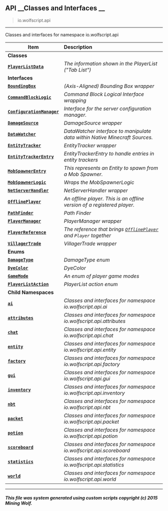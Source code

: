 ## API __Classes and Interfaces __

>io.wolfscript.api

---

Classes and interfaces for namespace io.wolfscript.api

Item | Description   
--- | :--- 
__Classes__|
__[`PlayerListData`](PlayerListData.md)__ | _The information shown in the PlayerList ("Tab List")_ 
__Interfaces__|
__[`BoundingBox`](BoundingBox.md)__ | _(Axis-Aligned) Bounding Box wrapper_ 
__[`CommandBlockLogic`](CommandBlockLogic.md)__ | _Command Block Logical Interface wrapping_ 
__[`ConfigurationManager`](ConfigurationManager.md)__ | _Interface for the server configuration manager._ 
__[`DamageSource`](DamageSource.md)__ | _DamageSource wrapper_ 
__[`DataWatcher`](DataWatcher.md)__ | _DataWatcher interface to manipulate data within Native Minecraft Sources._ 
__[`EntityTracker`](EntityTracker.md)__ | _EntityTracker wrapper_ 
__[`EntityTrackerEntry`](EntityTrackerEntry.md)__ | _EntityTrackerEntry to handle entries in entity trackers_ 
__[`MobSpawnerEntry`](MobSpawnerEntry.md)__ | _This represents an Entity to spawn from a Mob Spawner._ 
__[`MobSpawnerLogic`](MobSpawnerLogic.md)__ | _Wraps the MobSpawnerLogic_ 
__[`NetServerHandler`](NetServerHandler.md)__ | _NetServerHandler wrapper_ 
__[`OfflinePlayer`](OfflinePlayer.md)__ | _An offline player. This is an offline version of a registered player._ 
__[`PathFinder`](PathFinder.md)__ | _Path Finder_ 
__[`PlayerManager`](PlayerManager.md)__ | _PlayerManager wrapper_ 
__[`PlayerReference`](PlayerReference.md)__ | _The reference that brings [`OfflinePlayer`](OfflinePlayer.md) and `Player` together_ 
__[`VillagerTrade`](VillagerTrade.md)__ | _VillagerTrade wrapper_ 
__Enums__|
__[`DamageType`](DamageType.md)__ | _DamageType enum_ 
__[`DyeColor`](DyeColor.md)__ | _DyeColor_ 
__[`GameMode`](GameMode.md)__ | _An enum of player game modes_ 
__[`PlayerListAction`](PlayerListAction.md)__ | _PlayerList action enum_ 
__Child Namespaces__|
__[`ai`](ai/0.md)__ | _Classes and interfaces for namespace io.wolfscript.api.ai_ 
__[`attributes`](attributes/0.md)__ | _Classes and interfaces for namespace io.wolfscript.api.attributes_ 
__[`chat`](chat/0.md)__ | _Classes and interfaces for namespace io.wolfscript.api.chat_ 
__[`entity`](entity/0.md)__ | _Classes and interfaces for namespace io.wolfscript.api.entity_ 
__[`factory`](factory/0.md)__ | _Classes and interfaces for namespace io.wolfscript.api.factory_ 
__[`gui`](gui/0.md)__ | _Classes and interfaces for namespace io.wolfscript.api.gui_ 
__[`inventory`](inventory/0.md)__ | _Classes and interfaces for namespace io.wolfscript.api.inventory_ 
__[`nbt`](nbt/0.md)__ | _Classes and interfaces for namespace io.wolfscript.api.nbt_ 
__[`packet`](packet/0.md)__ | _Classes and interfaces for namespace io.wolfscript.api.packet_ 
__[`potion`](potion/0.md)__ | _Classes and interfaces for namespace io.wolfscript.api.potion_ 
__[`scoreboard`](scoreboard/0.md)__ | _Classes and interfaces for namespace io.wolfscript.api.scoreboard_ 
__[`statistics`](statistics/0.md)__ | _Classes and interfaces for namespace io.wolfscript.api.statistics_ 
__[`world`](world/0.md)__ | _Classes and interfaces for namespace io.wolfscript.api.world_ 



---



##### This file was system generated using custom scripts copyright (c) 2015 Mining Wolf.
	


